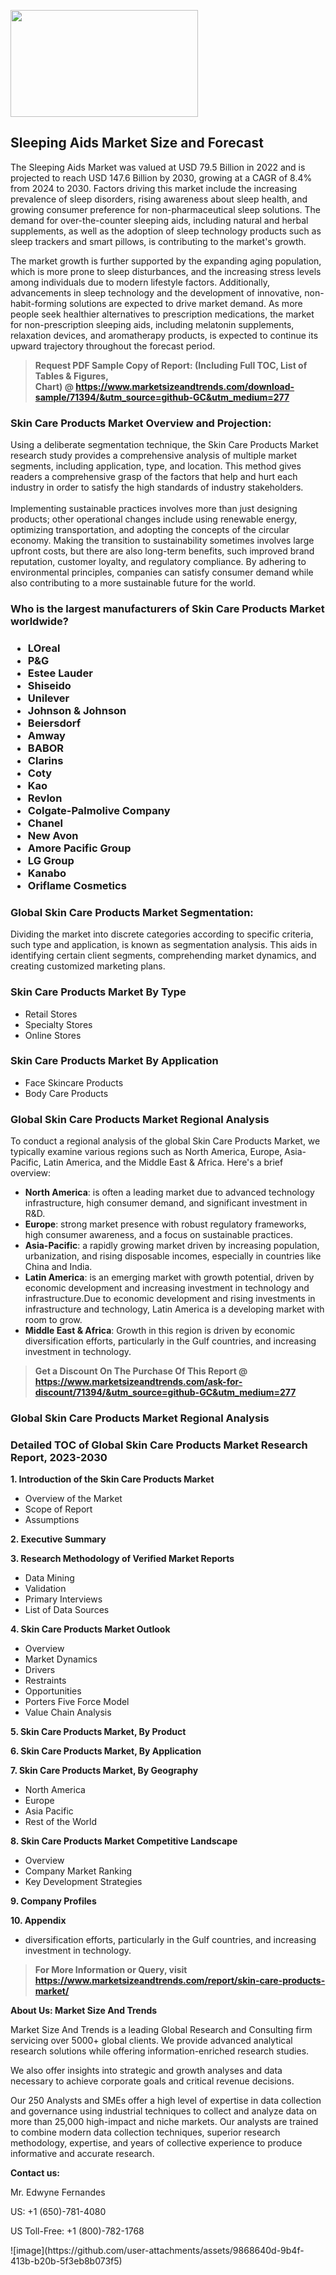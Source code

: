<p><img class="alignnone size-medium wp-image-20088" src="https://ffe5etoiles.com/wp-content/uploads/2024/12/MST1-300x171.png" alt="" width="300" height="171" /></p><h2>Sleeping Aids Market Size and Forecast</h2><p>The Sleeping Aids Market was valued at USD 79.5 Billion in 2022 and is projected to reach USD 147.6 Billion by 2030, growing at a CAGR of 8.4% from 2024 to 2030. Factors driving this market include the increasing prevalence of sleep disorders, rising awareness about sleep health, and growing consumer preference for non-pharmaceutical sleep solutions. The demand for over-the-counter sleeping aids, including natural and herbal supplements, as well as the adoption of sleep technology products such as sleep trackers and smart pillows, is contributing to the market's growth.</p><p>The market growth is further supported by the expanding aging population, which is more prone to sleep disturbances, and the increasing stress levels among individuals due to modern lifestyle factors. Additionally, advancements in sleep technology and the development of innovative, non-habit-forming solutions are expected to drive market demand. As more people seek healthier alternatives to prescription medications, the market for non-prescription sleeping aids, including melatonin supplements, relaxation devices, and aromatherapy products, is expected to continue its upward trajectory throughout the forecast period.</p></p><blockquote id="" class=""><strong>Request PDF Sample Copy of Report: (Including Full TOC, List of Tables &amp; Figures, Chart)&nbsp;@&nbsp;<strong><a href="https://www.marketsizeandtrends.com/download-sample/71394/&utm_source=github-GC&utm_medium=277" target="_blank">https://www.marketsizeandtrends.com/download-sample/71394/&utm_source=github-GC&utm_medium=277</a></strong></strong></blockquote><h3 id="" class="">Skin Care Products Market&nbsp;Overview and Projection:</h3><p id="" class="">Using a deliberate segmentation technique, the Skin Care Products Market research study provides a comprehensive analysis of multiple market segments, including application, type, and location. This method gives readers a comprehensive grasp of the factors that help and hurt each industry in order to satisfy the high standards of industry stakeholders. <br /> <br />Implementing sustainable practices involves more than just designing products; other operational changes include using renewable energy, optimizing transportation, and adopting the concepts of the circular economy. Making the transition to sustainability sometimes involves large upfront costs, but there are also long-term benefits, such improved brand reputation, customer loyalty, and regulatory compliance. By adhering to environmental principles, companies can satisfy consumer demand while also contributing to a more sustainable future for the world.</p><h3 id="" class="">Who is the largest manufacturers of&nbsp;Skin Care Products Market worldwide?</h3><h3 class=""><p><ul><li>LOreal </li><li> P&G </li><li> Estee Lauder </li><li> Shiseido </li><li> Unilever </li><li> Johnson & Johnson </li><li> Beiersdorf </li><li> Amway </li><li> BABOR </li><li> Clarins </li><li> Coty </li><li> Kao </li><li> Revlon </li><li> Colgate-Palmolive Company </li><li> Chanel </li><li> New Avon </li><li> Amore Pacific Group </li><li> LG Group </li><li> Kanabo </li><li> Oriflame Cosmetics</li></ul></p></h3><h3 id="" class="">Global&nbsp;Skin Care Products Market Segmentation:</h3><p id="" class="">Dividing the market into discrete categories according to specific criteria, such type and application, is known as segmentation analysis. This aids in identifying certain client segments, comprehending market dynamics, and creating customized marketing plans.</p><h3 id="" class="">Skin Care Products Market&nbsp;By Type</h3><p><p><ul><li>Retail Stores </li><li> Specialty Stores </li><li> Online Stores</p></li></ul></p></p><h3 id="" class="">Skin Care Products Market&nbsp;By Application</h3><p class=""><p><ul><li>Face Skincare Products </li><li> Body Care Products</li></ul></p></p><h3 id="" class="">Global Skin Care Products Market Regional Analysis</h3><p id="" class="">To conduct a regional analysis of the global Skin Care Products Market, we typically examine various regions such as North America, Europe, Asia-Pacific, Latin America, and the Middle East &amp; Africa. Here's a brief overview:</p><ul><li><strong>North America</strong>: is often a leading market due to advanced technology infrastructure, high consumer demand, and significant investment in R&amp;D.</li><li><strong>Europe</strong>: strong market presence with robust regulatory frameworks, high consumer awareness, and a focus on sustainable practices.</li><li><strong>Asia-Pacific</strong>: a rapidly growing market driven by increasing population, urbanization, and rising disposable incomes, especially in countries like China and India.</li><li><strong>Latin America</strong>: is an emerging market with growth potential, driven by economic development and increasing investment in technology and infrastructure.Due to economic development and rising investments in infrastructure and technology, Latin America is a developing market with room to grow.</li><li><strong>Middle East &amp; Africa</strong>: Growth in this region is driven by economic diversification efforts, particularly in the Gulf countries, and increasing investment in technology.</li></ul><blockquote id="" class=""><strong>Get a Discount On The Purchase Of This Report @ <strong><a href="https://www.marketsizeandtrends.com/ask-for-discount/71394/&utm_source=github-GC&utm_medium=277" target="_blank">https://www.marketsizeandtrends.com/ask-for-discount/71394/&utm_source=github-GC&utm_medium=277</a></strong></strong></blockquote><h3 id="" class="">Global Skin Care Products Market Regional Analysis</h3><h3 id="" class="">Detailed TOC of Global Skin Care Products Market Research Report, 2023-2030</h3><p id="" class=""><strong>1. Introduction of the Skin Care Products Market</strong></p><ul><li>Overview of the Market</li><li>Scope of Report</li><li>Assumptions</li></ul><p id="" class=""><strong>2. Executive Summary</strong></p><p id="" class=""><strong>3. Research Methodology of Verified Market Reports</strong></p><ul><li>Data Mining</li><li>Validation</li><li>Primary Interviews</li><li>List of Data Sources</li></ul><p id="" class=""><strong>4. Skin Care Products Market Outlook</strong></p><ul><li>Overview</li><li>Market Dynamics</li><li>Drivers</li><li>Restraints</li><li>Opportunities</li><li>Porters Five Force Model</li><li>Value Chain Analysis</li></ul><p id="" class=""><strong>5. Skin Care Products Market, By Product</strong></p><p id="" class=""><strong>6. Skin Care Products Market, By Application</strong></p><p id="" class=""><strong>7. Skin Care Products Market, By Geography</strong></p><ul><li>North America</li><li>Europe</li><li>Asia Pacific</li><li>Rest of the World</li></ul><p id="" class=""><strong>8. Skin Care Products Market Competitive Landscape</strong></p><ul><li>Overview</li><li>Company Market Ranking</li><li>Key Development Strategies</li></ul><p id="" class=""><strong>9. Company Profiles</strong></p><p id="" class=""><strong>10. Appendix</strong></p><ul><li>diversification efforts, particularly in the Gulf countries, and increasing investment in technology.</li></ul><blockquote id="" class=""><strong>For More Information or Query, visit <strong><strong><a href="https://www.marketsizeandtrends.com/report/skin-care-products-market/" target="_blank">https://www.marketsizeandtrends.com/report/skin-care-products-market/</a></strong></strong></strong></blockquote><p id="" class=""><strong>About Us: Market Size And Trends</strong></p><p id="" class="">Market Size And Trends is a leading Global Research and Consulting firm servicing over 5000+ global clients. We provide advanced analytical research solutions while offering information-enriched research studies.</p><p id="" class="">We also offer insights into strategic and growth analyses and data necessary to achieve corporate goals and critical revenue decisions.</p><p id="" class="">Our 250 Analysts and SMEs offer a high level of expertise in data collection and governance using industrial techniques to collect and analyze data on more than 25,000 high-impact and niche markets. Our analysts are trained to combine modern data collection techniques, superior research methodology, expertise, and years of collective experience to produce informative and accurate research.</p><p id="" class=""><strong>Contact us:</strong></p><p id="" class="">Mr. Edwyne Fernandes</p><p id="" class="">US: +1 (650)-781-4080</p><p id="" class="">US Toll-Free: +1 (800)-782-1768</p>
![image](https://github.com/user-attachments/assets/9868640d-9b4f-413b-b20b-5f3eb8b073f5)
